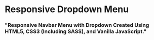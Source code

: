 # Responsive Dropdown Menu

### "Responsive Navbar Menu with Dropdown Created Using HTML5, CSS3 (Including SASS), and Vanilla JavaScript."
